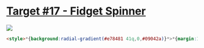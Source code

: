 # [Target #17 - Fidget Spinner](https://cssbattle.dev/play/17)

![](https://cssbattle.dev/targets/17.png)

```HTML
<style>*{background:radial-gradient(#e78481 41q,0,#09042a)}*>*{margin:120 230 120 110;border-radius:50%;color:09042A;box-shadow:inset 0 1in,60px 53px #F5BB9C,60px 53px 0 11q,60px -53px #F5BB9C,60px -53px 0 11q,0 0 0 11q #E78481,120px 0,120px 0 0 11q #E78481
```
